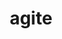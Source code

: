 ---
title: agite
di: (to multiple people)
meaning: hurry up! come on!
ch: eight
pos: conjverb
derivative: agitation
six: y
---